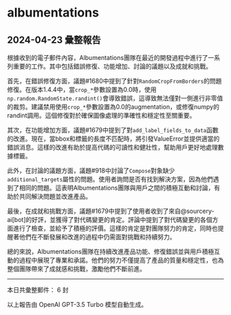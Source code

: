 # albumentations

## 2024-04-23 彙整報告

根據收到的電子郵件內容，Albumentations團隊在最近的開發過程中進行了一系列重要的工作。其中包括錯誤修復、功能增加、討論的議題以及成就和挑戰。



首先，在錯誤修復方面，議題#1680中提到了針對`RandomCropFromBorders`的問題修復。在版本1.4.4中，當`crop_*`參數設置為0.0時，使用`np.random.RandomState.randint()`會導致錯誤，這導致無法僅對一側進行非零值的裁剪。建議禁用使用`crop_*`參數設置為0.0的augmentation，或修復numpy的randint調用。這個修復對於確保圖像處理的準確性和穩定性至關重要。



其次，在功能增加方面，議題#1679中提到了對`add_label_fields_to_data`函數的改進。現在，當bbox和標籤的長度不匹配時，將引發ValueError並提供適當的錯誤消息。這樣的改進有助於提高代碼的可讀性和健壯性，幫助用戶更好地處理數據標籤。



此外，在討論的議題方面，議題#918中討論了`Compose`對象缺少`additional_targets`屬性的問題。使用者詢問是否有找到解決方案，因為他們遇到了相同的問題。這表明Albumentations團隊與用戶之間的積極互動和討論，有助於共同解決問題並改進產品。



最後，在成就和挑戰方面，議題#1679中提到了使用者收到了來自@sourcery-ai[bot]的好評，並獲得了對代碼變更的肯定。評論中提到了對代碼變更的各個方面進行了檢查，並給予了積極的評價。這樣的肯定是對團隊努力的肯定，同時也提醒著他們在不斷發展和改進的過程中仍需面對挑戰和持續努力。



總的來說，Albumentations團隊在持續改進產品功能、修復錯誤並與用戶積極互動的過程中展現了專業和承諾。他們的努力不僅提高了產品的質量和穩定性，也為整個團隊帶來了成就感和挑戰，激勵他們不斷前進。



---



本日共彙整郵件： 6 封



以上報告由 OpenAI GPT-3.5 Turbo 模型自動生成。